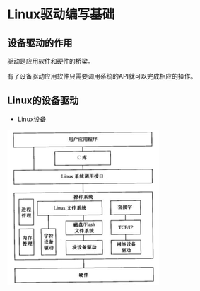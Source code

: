 # Linux驱动编写基础

## 设备驱动的作用

驱动是应用软件和硬件的桥梁。

有了设备驱动应用软件只需要调用系统的API就可以完成相应的操作。

## Linux的设备驱动

+ Linux设备

<img src="../img/LinuxKernel设备驱动图.png" alt="image-20201009200906562" style="zoom: 50%;" />

